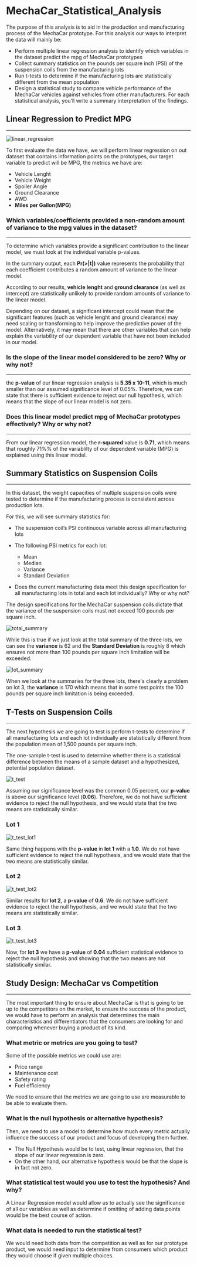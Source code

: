 # MechaCar_Statistical_Analysis
The purpose of this analysis is to aid in the production and manufacturing process of the MechaCar prototype. For this analysis our ways to interpret the data will mainly be:

- Perform multiple linear regression analysis to identify which variables in the dataset predict the mpg of MechaCar prototypes
- Collect summary statistics on the pounds per square inch (PSI) of the suspension coils from the manufacturing lots
- Run t-tests to determine if the manufacturing lots are statistically different from the mean population
- Design a statistical study to compare vehicle performance of the MechaCar vehicles against vehicles from other manufacturers. For each statistical analysis, you’ll write a summary interpretation of the findings.

## Linear Regression to Predict MPG
---
![linear_regression](https://github.com/carloshgalvan95/MechaCar_Statistical_Analysis/blob/main/Resources/linear_regression.png)

To first evaluate the data we have, we will perform linear regression on out dataset that contains information points on the prototypes, our target variable to predict will be MPG, the metrics we have are:

- Vehicle Lenght
- Vehicle Weight
- Spoiler Angle
- Ground Clearance
- AWD
- **Miles per Gallon(MPG)**

### Which variables/coefficients provided a non-random amount of variance to the mpg values in the dataset?
---
To determine which variables provide a significant contribution to the linear model, we must look at the individual variable p-values.

In the summary output, each **Pr(>|t|)** value represents the probability that each coefficient contributes a random amount of variance to the linear model.

According to our results, **vehicle lenght** and **ground clearance** (as well as intercept) are statistically unlikely to provide random amounts of variance to the linear model.

Depending on our dataset, a significant intercept could mean that the significant features (such as vehicle lenght and ground clearance) may need scaling or transforming to help improve the predictive power of the model. Alternatively, it may mean that there are other variables that can help explain the variability of our dependent variable that have not been included in our model. 


### Is the slope of the linear model considered to be zero? Why or why not?
---
the **p-value** of our linear regression analysis is **5.35 x 10-11**, which is much smaller than our assumed significance level of 0.05%. Therefore, we can state that there is sufficient evidence to reject our null hypothesis, which means that the slope of our linear model is not zero.

### Does this linear model predict mpg of MechaCar prototypes effectively? Why or why not?
---
From our linear regression model, the **r-squared** value is **0.71**, which means that roughly 71%% of the variablilty of our dependent variable (MPG) is explained using this linear model. 

## Summary Statistics on Suspension Coils
---
In this dataset, the weight capacities of multiple suspension coils were tested to determine if the manufacturing process is consistent across production lots.

For this, we will see summary statistics for:
- The suspension coil’s PSI continuous variable across all manufacturing lots
- The following PSI metrics for each lot:
    - Mean 
    - Median
    - Variance
    - Standard Deviation

- Does the current manufacturing data meet this design specification for all manufacturing lots in total and each lot individually? Why or why not?

The design specifications for the MechaCar suspension coils dictate that the variance of the suspension coils must not exceed 100 pounds per square inch.

![total_summary](https://github.com/carloshgalvan95/MechaCar_Statistical_Analysis/blob/main/Resources/total_summary.png)

While this is true if we just look at the total summary of the three lots, we can see the **variance** is 62 and the **Standard Deviation** is roughly 8 which ensures not more than 100 pounds per square inch limitation will be exceeded.

![lot_summary](https://github.com/carloshgalvan95/MechaCar_Statistical_Analysis/blob/main/Resources/lot_summary.png)

When we look at the summaries for the three lots, there's clearly a problem on lot 3, the **variance** is 170 which means that in some test points the 100 pounds per square inch limitation is being exceeded.

## T-Tests on Suspension Coils
---
The next hypothesis we are going to test is perform t-tests to determine if all manufacturing lots and each lot individually are statistically different from the population mean of 1,500 pounds per square inch.

The one-sample t-test is used to determine whether there is a statistical difference between the means of a sample dataset and a hypothesized, potential population dataset.

![t_test](https://github.com/carloshgalvan95/MechaCar_Statistical_Analysis/blob/main/Resources/t-test.png)

Assuming our significance level was the common 0.05 percent, our **p-value** is above our significance level (**0.06**). Therefore, we do not have sufficient evidence to reject the null hypothesis, and we would state that the two means are statistically similar.

### Lot 1
![t_test_lot1](https://github.com/carloshgalvan95/MechaCar_Statistical_Analysis/blob/main/Resources/t-test_lot1.png)

Same thing happens with the **p-value** in **lot 1** with a **1.0**. We do not have sufficient evidence to reject the null hypothesis, and we would state that the two means are statistically similar.

### Lot 2
![t_test_lot2](https://github.com/carloshgalvan95/MechaCar_Statistical_Analysis/blob/main/Resources/t-test_lot2.png)

Similar results for **lot 2**, a **p-value** of **0.6**. We do not have sufficient evidence to reject the null hypothesis, and we would state that the two means are statistically similar.

### Lot 3
![t_test_lot3](https://github.com/carloshgalvan95/MechaCar_Statistical_Analysis/blob/main/Resources/t-test_lot3.png)

Now, for **lot 3** we have a **p-value** of **0.04** sufficient statistical evidence to reject the null hypothesis and showing that the two means are not statistically similar.

## Study Design: MechaCar vs Competition
---

The most important thing to ensure about MechaCar is that is going to be up to the competitors on the market, to ensure the success of the product, we would have to perform an analysis that determines the main characteristics and differentiators that the consumers are looking for and comparing whenever buying a product of its kind.


### What metric or metrics are you going to test?
Some of the possible metrics we could use are:
- Price range
- Maintenance cost
- Safety rating
- Fuel efficiency

We need to ensure that the metrics we are going to use are measurable to be able to evaluate them.

### What is the null hypothesis or alternative hypothesis?
Then, we need to use a model to determine how much every metric actually influence the success of our product and focus of developing them further.

- The Null Hypothesis would be to test, using linear regression, that the slope of our linear regression is zero.
- On the other hand, our alternative hypothesis would be that the slope is in fact not zero.

### What statistical test would you use to test the hypothesis? And why?
A Linear Regression model would allow us to actually see the significance of all our variables as well as determine if omitting of adding data points would be the best course of action.

### What data is needed to run the statistical test?
We would need both data from the competition as well as for our prototype product, we would need input to determine from consumers which product they would choose if given multiple choices.